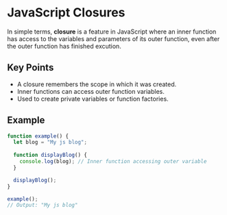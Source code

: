 # JavaScript Closures

In simple terms, **closure** is a feature in JavaScript where an inner function has access to the variables and parameters of its outer function, even after the outer function has finished excution.

## Key Points
- A closure remembers the scope in which it was created.
- Inner functions can access outer function variables.
- Used to create private variables or function factories.

## Example

```javascript
function example() {
  let blog = "My js blog";
  
  function displayBlog() {
    console.log(blog); // Inner function accessing outer variable
  }

  displayBlog();
}

example();
// Output: "My js blog"
